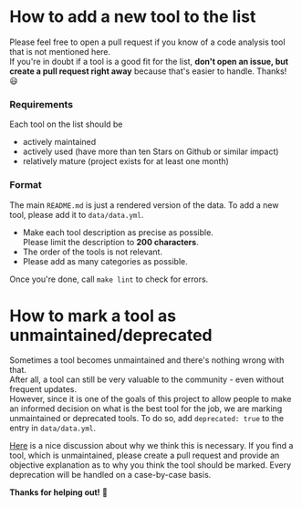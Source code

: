# How to add a new tool to the list

Please feel free to open a pull request if you know of a code analysis tool that
is not mentioned here.  
If you're in doubt if a tool is a good fit for the list, **don't open an issue,
but create a pull request right away** because that's easier to handle. Thanks!
:smiley:

### Requirements

Each tool on the list should be

- actively maintained
- actively used (have more than ten Stars on Github or similar impact)
- relatively mature (project exists for at least one month)

### Format

The main `README.md` is just a rendered version of the data. To add a new tool,
please add it to `data/data.yml`.

- Make each tool description as precise as possible.  
  Please limit the description to **200 characters**.
- The order of the tools is not relevant.
- Please add as many categories as possible.

Once you're done, call `make lint` to check for errors.

# How to mark a tool as unmaintained/deprecated

Sometimes a tool becomes unmaintained and there's nothing wrong with that.  
After all, a tool can still be very valuable to the community - even without
frequent updates.  
However, since it is one of the goals of this project to allow people to make an
informed decision on what is the best tool for the job, we are marking
unmaintained or deprecated tools. To do so, add `deprecated: true` to the entry
in `data/data.yml`.

[Here](https://github.com/mre/awesome-static-analysis/issues/223) is a nice
discussion about why we think this is necessary. If you find a tool, which is
unmaintained, please create a pull request and provide an objective explanation
as to why you think the tool should be marked. Every deprecation will be handled
on a case-by-case basis.

**Thanks for helping out!** :tada:

